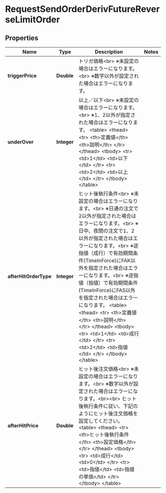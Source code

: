 # RequestSendOrderDerivFutureReverseLimitOrder

## Properties
Name | Type | Description | Notes
------------ | ------------- | ------------- | -------------
**triggerPrice** | **Double** | トリガ価格&lt;br&gt; ※未設定の場合はエラーになります。&lt;br&gt; ※数字以外が設定された場合はエラーになります。 | 
**underOver** | **Integer** | 以上／以下&lt;br&gt; ※未設定の場合はエラーになります。&lt;br&gt; ※1、2以外が指定された場合はエラーになります。 &lt;table&gt;   &lt;thead&gt;       &lt;tr&gt;           &lt;th&gt;定義値&lt;/th&gt;           &lt;th&gt;説明&lt;/th&gt;       &lt;/tr&gt;   &lt;/thead&gt;   &lt;tbody&gt;     &lt;tr&gt;       &lt;td&gt;1&lt;/td&gt;       &lt;td&gt;以下&lt;/td&gt;     &lt;/tr&gt;     &lt;tr&gt;       &lt;td&gt;2&lt;/td&gt;       &lt;td&gt;以上&lt;/td&gt;     &lt;/tr&gt;   &lt;/tbody&gt; &lt;/table&gt; | 
**afterHitOrderType** | **Integer** | ヒット後執行条件&lt;br&gt; ※未設定の場合はエラーになります。&lt;br&gt; ※日通の注文で2以外が指定された場合はエラーになります。&lt;br&gt; ※日中、夜間の注文で1、2以外が指定された場合はエラーになります。&lt;br&gt; ※逆指値（成行）で有効期間条件(TimeInForce)にFAK以外を指定された場合はエラーになります。&lt;br&gt; ※逆指値（指値）で有効期間条件(TimeInForce)にFAS以外を指定された場合はエラーになります。 &lt;table&gt;   &lt;thead&gt;       &lt;tr&gt;           &lt;th&gt;定義値&lt;/th&gt;           &lt;th&gt;説明&lt;/th&gt;       &lt;/tr&gt;   &lt;/thead&gt;   &lt;tbody&gt;     &lt;tr&gt;       &lt;td&gt;1&lt;/td&gt;       &lt;td&gt;成行&lt;/td&gt;     &lt;/tr&gt;     &lt;tr&gt;       &lt;td&gt;2&lt;/td&gt;       &lt;td&gt;指値&lt;/td&gt;     &lt;/tr&gt;   &lt;/tbody&gt; &lt;/table&gt; | 
**afterHitPrice** | **Double** | ヒット後注文価格&lt;br&gt; ※未設定の場合はエラーになります。&lt;br&gt; ※数字以外が設定された場合はエラーになります。&lt;br&gt;&lt;br&gt; ヒット後執行条件に従い、下記のようにヒット後注文価格を設定してください。  &lt;table&gt;   &lt;thead&gt;       &lt;tr&gt;           &lt;th&gt;ヒット後執行条件&lt;/th&gt;           &lt;th&gt;設定価格&lt;/th&gt;       &lt;/tr&gt;   &lt;/thead&gt;   &lt;tbody&gt;     &lt;tr&gt;       &lt;td&gt;成行&lt;/td&gt;       &lt;td&gt;0&lt;/td&gt;     &lt;/tr&gt;     &lt;tr&gt;       &lt;td&gt;指値&lt;/td&gt;       &lt;td&gt;指値の単価&lt;/td&gt;     &lt;/tr&gt;   &lt;/tbody&gt; &lt;/table&gt; | 
